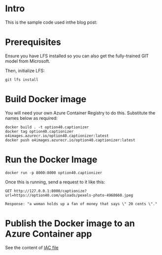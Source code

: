 # Intro

This is the sample code used inthe blog post:

# Prerequisites

Ensure you have LFS installed so you can also get the fully-trained GIT model from Microsoft.

Then, initialize LFS:

```
git lfs install
```

# Build Docker image

You will need your own Azure Container Registry to do this. Substitute the names below as required:

```
docker build . -t option40.captionizer
docker tag option40.captionizer o4images.azurecr.io/option40.captionizer:latest
docker push o4images.azurecr.io/option40.captionizer:latest
```

# Run the Docker Image

```
docker run -p 8000:8000 option40.captionizer
```

Once this is running, send a request to it like this:

```
GET http://127.0.0.1:8000/captionize?url=https://option40.com/uploads/pexels-photo-4968660.jpeg

Response: "a woman holds up a fan of money that says \" 20 cents \"."
```

# Publish the Docker image to an Azure Container app

See the content of [IAC file](iac/provision.azcli)